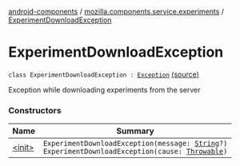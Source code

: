 [android-components](../../index.md) / [mozilla.components.service.experiments](../index.md) / [ExperimentDownloadException](./index.md)

# ExperimentDownloadException

`class ExperimentDownloadException : `[`Exception`](https://kotlinlang.org/api/latest/jvm/stdlib/kotlin/-exception/index.html) [(source)](https://github.com/mozilla-mobile/android-components/blob/master/components/service/experiments/src/main/java/mozilla/components/service/experiments/ExperimentDownloadException.kt#L10)

Exception while downloading experiments from the server

### Constructors

| Name | Summary |
|---|---|
| [&lt;init&gt;](-init-.md) | `ExperimentDownloadException(message: `[`String`](https://kotlinlang.org/api/latest/jvm/stdlib/kotlin/-string/index.html)`?)`<br>`ExperimentDownloadException(cause: `[`Throwable`](https://kotlinlang.org/api/latest/jvm/stdlib/kotlin/-throwable/index.html)`)` |
